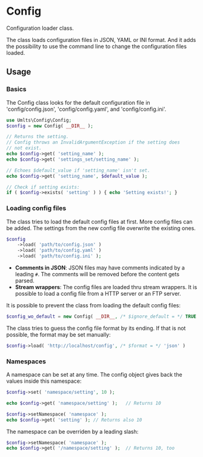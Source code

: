 # Config

Configuration loader class.

The class loads configuration files in JSON, YAML or INI format. And it 
adds the possibility to use the command line to change the configuration
files loaded.

## Usage

### Basics

The Config class looks for the default configuration file in 
'config/config.json', 'config/config.yaml', and 'config/config.ini'.

```php
use Umlts\Config\Config;
$config = new Config( __DIR__ );

// Returns the setting.
// Config throws an InvalidArgumentException if the setting does
// not exist.
echo $config->get( 'setting_name' );
echo $config->get( 'settings_set/setting_name' );

// Echoes $default_value if 'setting_name' isn't set.
echo $config->get( 'setting_name', $default_value );

// Check if setting exists:
if ( $config->exists( 'setting' ) ) { echo 'Setting exists!'; }
```

### Loading config files

The class tries to load the default config files at first. More config
files can be added. The settings from the new config file overwrite
the existing ones.

```php
$config
    ->load( 'path/to/config.json' )
    ->load( 'path/to/config.yaml' )
    ->load( 'path/to/config.ini' );
```

- **Comments in JSON**: JSON files may have comments indicated by a leading 
```#```. The comments will be removed before the content gets parsed.
- **Stream wrappers**: The config files are loaded thru stream wrappers.
It is possible to load a config file from a HTTP server or an FTP server.

It is possible to prevent the class from loading the default config
files:

```php
$config_wo_default = new Config( __DIR__, /* $ignore_default = */ TRUE );
```

The class tries to guess the config file format by its ending. If that
is not possible, the format may be set manually:

```php
$config->load( 'http://localhost/config', /* $format = */ 'json' )
```

### Namespaces

A namespace can be set at any time. The config object gives back the
values inside this namespace:

```php
$config->set( 'namespace/setting', 10 );

echo $config->get( 'namespace/setting' );   // Returns 10

$config->setNamespace( 'namespace' );
echo $config->get( 'setting' ); // Returns also 10
```
The namespace can be overriden by a leading slash:

```php
$config->setNamespace( 'namespace' );
echo $config->get( '/namespace/setting' );  // Returns 10, too
```
